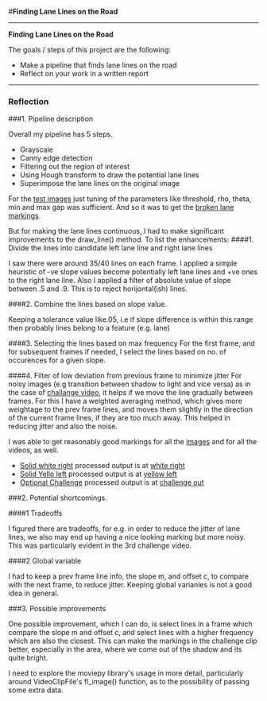#**Finding Lane Lines on the Road** 


---

**Finding Lane Lines on the Road**

The goals / steps of this project are the following:
* Make a pipeline that finds lane lines on the road
* Reflect on your work in a written report


[//]: # (Image References)

[image1]: ./examples/grayscale.jpg "Grayscale"

---

### Reflection

###1. Pipeline description

Overall my pipeline has 5 steps.
 * Grayscale
 * Canny edge detection
 * Filtering out the region of interest
 * Using Hough transform to draw the potential lane lines
 * Superimpose the lane lines on the original image
 
 For the [test images](./test_images) just tuning of the parameters like threshold, rho, theta, min and max gap was sufficient. And so it was to get the [broken lane markings](./white_dashed_out.mp4). 

 But for making the lane lines continuous, I had to make significant improvements to the draw_line() method. To list the enhancements: 
 ####1. Divide the lines into candidate left lane line and right lane lines
  
  I saw there were around 35/40 lines on each frame. I applied a simple heuristic of -ve slope values become potentially left lane lines and +ve ones to the right lane line. Also I applied a filter of absolute value of slope between .5 and .9. This is to reject horijontal(ish) lines. 
  
 ####2. Combine the lines based on slope value. 
 
  Keeping a tolerance value like.05, i.e if slope difference is within this range then probably lines belong to a feature (e.g. lane)
  
 ####3. Selecting the lines based on max frequency 
   For the first frame, and for subsequent frames if needed, I select the lines based on no. of occurences for a given slope.
   
 ####4. Filter of low deviation from previous frame to minimize jitter
   For noisy images (e.g transition between shadow to light and vice versa) as in the case of [challange video](./challenge.mp4), it helps if we move the line gradually between frames. For this I have a weighted averaging method, which gives more weightage to the prev frame lines, and moves them slightly in the direction of the current frame lines, if they are too much away. This helped in reducing jitter and also the noise.
  
 I was able to get reasonably good markings for all the [images](./test_images/out) and for all the videos, as well. 
 * [Solid white right](./solidWhiteRight.mp4) processed output is at [white right](./white.mp4)
 * [Solid Yello left](./solidWYellowLeft.mp4) processed output is at [yellow left](./yellow.mp4)
 * [Optional Challenge](./challenge.mp4) processed output is at [challenge out](./extra.mp4)

 
 
###2. Potential shortcomings

 ####1 Tradeoffs 

 I figured there are tradeoffs, for e.g. in order to reduce the jitter of lane lines, we also may end up having a nice looking marking but more noisy. This was particularly evident in the 3rd challenge video. 

 ####2 Global variable
 
 I had to keep a prev frame line info, the slope m, and offset c, to compare with the next frame, to reduce jitter. Keeping global varianles is not a good idea in general.

###3. Possible improvements

One possible improvement, which I can do, is select lines in a frame which compare the slope m and offset c, and select lines with a higher frequency which are also the closest. This can make the markings in the challenge clip better, especially in the area, where we come out of the shadow and its quite bright.

I need to explore the moviepy library's usage in more detail, particularly around VideoClipFile's fl_image() function, as to the possibility of passing some extra data. 

